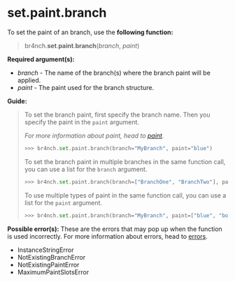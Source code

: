 # set.paint.branch

To set the paint of an branch, use the **following function:**

> br4nch.**set**.**paint**.**branch**(*branch*, *paint*)

**Required argument(s):**

- *branch* - The name of the branch(s) where the branch paint will be applied.
- *paint* - The paint used for the branch structure.

**Guide:**

> To set the branch paint, first specify the branch name. Then you specify the paint in the `paint` argument.
>
> *For more information about paint, head to [paint](../../../guides/paint.md).*
>
> ```python
> >>> br4nch.set.paint.branch(branch="MyBranch", paint="blue")
> ```
>
> To set the branch paint in multiple branches in the same function call, you can use a list for the `branch` argument.
>
> ```python
> >>> br4nch.set.paint.branch(branch=["BranchOne", "BranchTwo"], paint="red")
> ```
>
> To use multiple types of paint in the same function call, you can use a list for the `paint` argument.
>
> ```python
> >>> br4nch.set.paint.branch(branch="MyBranch", paint=["blue", "bold"])
> ```

**Possible error(s):**
These are the errors that may pop up when the function is used incorrectly.
For more information about errors, head to [errors](../../guides/errors.md).

- InstanceStringError
- NotExistingBranchError
- NotExistingPaintError
- MaximumPaintSlotsError
